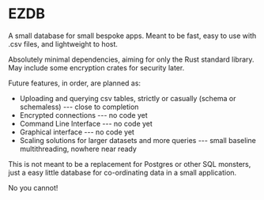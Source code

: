 # EZDB

A small database for small bespoke apps. Meant to be fast, easy to use with .csv files, and lightweight to host.

Absolutely minimal dependencies, aiming for only the Rust standard library. May include some encryption crates for security later.

Future features, in order, are planned as:
 - Uploading and querying csv tables, strictly or casually (schema or schemaless) --- close to completion
 - Encrypted connections --- no code yet
 - Command Line Interface --- no code yet
 - Graphical interface --- no code yet
 - Scaling solutions for larger datasets and more queries --- small baseline multithreading, nowhere near ready

This is not meant to be a replacement for Postgres or other SQL monsters, just a easy little database for co-ordinating
data in a small application.

No you cannot!
